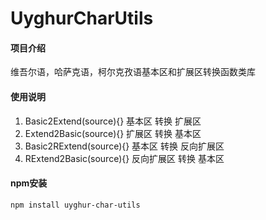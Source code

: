 # UyghurCharUtils

#### 项目介绍
维吾尔语，哈萨克语，柯尔克孜语基本区和扩展区转换函数类库

#### 使用说明

1. Basic2Extend(source){}       基本区 转换 扩展区
2. Extend2Basic(source){}       扩展区 转换 基本区
3. Basic2RExtend(source){}      基本区 转换 反向扩展区
4. RExtend2Basic(source){}      反向扩展区 转换 基本区

#### npm安装
`npm install uyghur-char-utils`